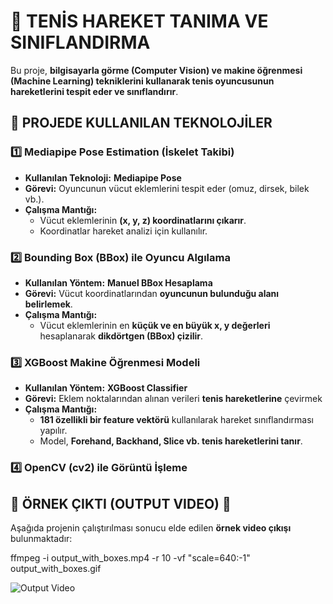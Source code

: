 # 🎾 TENİS HAREKET TANIMA VE SINIFLANDIRMA

Bu proje, **bilgisayarla görme (Computer Vision) ve makine öğrenmesi (Machine Learning) tekniklerini kullanarak tenis oyuncusunun hareketlerini tespit eder ve sınıflandırır**. 

## 📌 PROJEDE KULLANILAN TEKNOLOJİLER

### **1️⃣ Mediapipe Pose Estimation (İskelet Takibi)**
- **Kullanılan Teknoloji:** **Mediapipe Pose**
- **Görevi:** Oyuncunun vücut eklemlerini tespit eder (omuz, dirsek, bilek vb.).  
- **Çalışma Mantığı:** 
  - Vücut eklemlerinin **(x, y, z) koordinatlarını çıkarır**.
  - Koordinatlar hareket analizi için kullanılır.  

### **2️⃣ Bounding Box (BBox) ile Oyuncu Algılama**
- **Kullanılan Yöntem:** **Manuel BBox Hesaplama**
- **Görevi:** Vücut koordinatlarından **oyuncunun bulunduğu alanı belirlemek**.
- **Çalışma Mantığı:** 
  - Vücut eklemlerinin en **küçük ve en büyük x, y değerleri** hesaplanarak **dikdörtgen (BBox) çizilir**.

### **3️⃣ XGBoost Makine Öğrenmesi Modeli**
- **Kullanılan Yöntem:** **XGBoost Classifier**
- **Görevi:** Eklem noktalarından alınan verileri **tenis hareketlerine** çevirmek
- **Çalışma Mantığı:**
  - **181 özellikli bir feature vektörü** kullanılarak hareket sınıflandırması yapılır.
  - Model, **Forehand, Backhand, Slice vb. tenis hareketlerini tanır**.

### **4️⃣ OpenCV (cv2) ile Görüntü İşleme**

## 🎥 ÖRNEK ÇIKTI (OUTPUT VIDEO) 🚀
Aşağıda projenin çalıştırılması sonucu elde edilen **örnek video çıkışı** bulunmaktadır:

ffmpeg -i output_with_boxes.mp4 -r 10 -vf "scale=640:-1" output_with_boxes.gif

![Output Video](output_with_boxes.gif)
